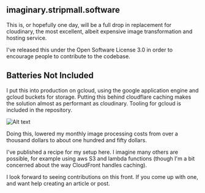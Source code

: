 ## imaginary.stripmall.software

This is, or hopefully one day, will be a full drop in replacement for cloudinary, the most excellent, albeit expensive image transformation and hosting service.

I've released this under the Open Software License 3.0  in order to encourage people to contribute to the codebase.


## Batteries Not Included

I put this into production on gcloud, using the google application engine and gcloud buckets for storage. Putting this behind cloudflare caching makes the solution almost as performant as cloudinary. Tooling for gcloud is included in the repository.

![Alt text]("./gcloud.png")

Doing this, lowered my monthly image processing costs from over a thousand dollars to about one hundred and fifty dollars.

I've published a recipe for my setup here. I imagine many others are possible, for example using aws S3 and lambda functions (though I'm a bit concerned about the way CloudFront handles caching). 

I look forward to seeing contributions on this front. If you come up with one, and want help creating an article or post.





